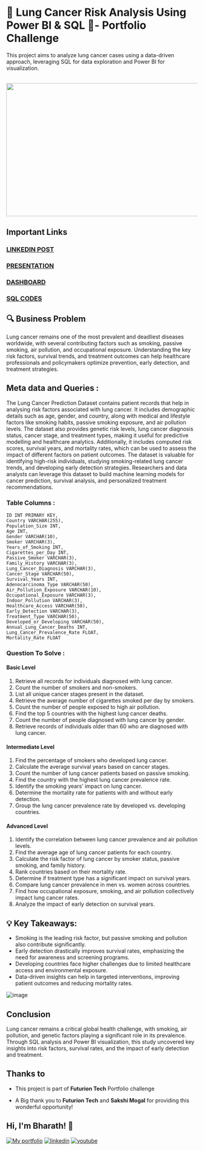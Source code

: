 # 🚨 Lung Cancer Risk Analysis Using Power BI & SQL 🚨- Portfolio Challenge
This project aims to analyze lung cancer cases using a data-driven approach, leveraging SQL for data exploration and Power BI for visualization.

<br>
<img src = "https://github.com/user-attachments/assets/bd94510b-2563-4509-8461-ee826609aeaa" width="600" height="350"/>

## **Important Links**
### [LINKEDIN POST](https://www.linkedin.com/posts/amaresam-sai-bharath-chand-47ba50168_lung-cancer-analysis-activity-7298771500776468481-DBHt?utm_source=share&utm_medium=member_desktop&rcm=ACoAACgFj58BoP2A-0POvwS4i3iyqDd6SpSslbo)
### [PRESENTATION](https://github.com/user-attachments/files/19658172/lung_cancer_anlysis.pdf)
### [DASHBOARD](https://app.powerbi.com/view?r=eyJrIjoiMzJkYWRmMDItZjgxNy00OWNlLThlMjMtNTY0MzczMzA1OWUwIiwidCI6ImM2ZTU0OWIzLTVmNDUtNDAzMi1hYWU5LWQ0MjQ0ZGM1YjJjNCJ9&pageName=bc7870b28086c252e3ff)
### [SQL CODES](https://github.com/user-attachments/files/19658229/SQL_codes.pdf)


## 🔍 Business Problem
Lung cancer remains one of the most prevalent and deadliest diseases worldwide, with several contributing factors such as smoking, passive smoking, air pollution, and occupational exposure. Understanding the key risk factors, survival trends, and treatment outcomes can help healthcare professionals and policymakers optimize prevention, early detection, and treatment strategies.


## Meta data and Queries :

<p> The Lung Cancer Prediction Dataset contains patient records that help in analysing risk factors associated with lung cancer. 
It includes demographic details such as age, gender, and country, along with medical and lifestyle factors like smoking habits, passive smoking exposure, and air pollution levels. 
The dataset also provides genetic risk levels, lung cancer diagnosis status, cancer stage, and treatment types, making it useful for predictive modelling and healthcare analytics. 
Additionally, it includes computed risk scores, survival years, and mortality rates, which can be used to assess the impact of different factors on patient outcomes. 
The dataset is valuable for identifying high-risk individuals, studying smoking-related lung cancer trends, and developing early detection strategies. 
Researchers and data analysts can leverage this dataset to build machine learning models for cancer prediction, survival analysis, and personalized treatment recommendations.</p>

### Table Columns :

    ID INT PRIMARY KEY,
    Country VARCHAR(255),
    Population_Size INT,
    Age INT,
    Gender VARCHAR(10),
    Smoker VARCHAR(3),
    Years_of_Smoking INT,
    Cigarettes_per_Day INT,
    Passive_Smoker VARCHAR(3),
    Family_History VARCHAR(3),
    Lung_Cancer_Diagnosis VARCHAR(3),
    Cancer_Stage VARCHAR(50),
    Survival_Years INT,
    Adenocarcinoma_Type VARCHAR(50),
    Air_Pollution_Exposure VARCHAR(10),
    Occupational_Exposure VARCHAR(3),
    Indoor_Pollution VARCHAR(3),
    Healthcare_Access VARCHAR(50),
    Early_Detection VARCHAR(3),
    Treatment_Type VARCHAR(50),
    Developed_or_Developing VARCHAR(50),
    Annual_Lung_Cancer_Deaths INT,
    Lung_Cancer_Prevalence_Rate FLOAT,
    Mortality_Rate FLOAT


### Question To Solve : 

#### Basic Level
1. Retrieve all records for individuals diagnosed with lung cancer.
2. Count the number of smokers and non-smokers.
3. List all unique cancer stages present in the dataset.
4. Retrieve the average number of cigarettes smoked per day by smokers.
5. Count the number of people exposed to high air pollution.
6. Find the top 5 countries with the highest lung cancer deaths.
7. Count the number of people diagnosed with lung cancer by gender.
8. Retrieve records of individuals older than 60 who are diagnosed with lung cancer.

#### Intermediate Level
1. Find the percentage of smokers who developed lung cancer.
2. Calculate the average survival years based on cancer stages.
3. Count the number of lung cancer patients based on passive smoking.
4. Find the country with the highest lung cancer prevalence rate.
5. Identify the smoking years' impact on lung cancer.
6. Determine the mortality rate for patients with and without early detection.
7. Group the lung cancer prevalence rate by developed vs. developing countries.

#### Advanced Level
1. Identify the correlation between lung cancer prevalence and air pollution levels.
2. Find the average age of lung cancer patients for each country.
3. Calculate the risk factor of lung cancer by smoker status, passive smoking, and family history.
4. Rank countries based on their mortality rate.
5. Determine if treatment type has a significant impact on survival years.
6. Compare lung cancer prevalence in men vs. women across countries.
7. Find how occupational exposure, smoking, and air pollution collectively impact lung cancer rates.
8. Analyze the impact of early detection on survival years.

##  💡 Key Takeaways:
- Smoking is the leading risk factor, but passive smoking and pollution also contribute significantly.
- Early detection drastically improves survival rates, emphasizing the need for awareness and screening programs.
- Developing countries face higher challenges due to limited healthcare access and environmental exposure.
- Data-driven insights can help in targeted interventions, improving patient outcomes and reducing mortality rates.

![image](https://github.com/user-attachments/assets/9b1e8005-9f6d-4d82-9654-4e568a33e3cd)

## Conclusion
Lung cancer remains a critical global health challenge, with smoking, air pollution, and genetic factors playing a significant role in its prevalence. 
Through SQL analysis and Power BI visualization, this study uncovered key insights into risk factors, survival rates, and the impact of early detection and treatment.


## **Thanks to**

- This project is part of **Futurion Tech** Portfolio challenge

- A Big thank you to **Futurion Tech** and **Sakshi Mogal** for providing this wonderful opportunity! 

## Hi, I'm Bharath! 👋

[![My portfolio](https://img.shields.io/badge/my_portfolio-000?style=for-the-badge&logo=ko-fi&logoColor=white)](https://codebasics.io/portfolio/Amaresam-Sai-Bharath-Chand)
[![linkedin](https://img.shields.io/badge/linkedin-0A66C2?style=for-the-badge&logo=linkedin&logoColor=white)](https://github.com/bharath-amaresam/bharath-amaresam/blob/main/www.linkedin.com/in/amaresam-sai-bharath-chand-47ba50168)
[![youtube](https://img.shields.io/badge/youtube-1DA1F2?style=for-the-badge&logo=youtube&logoColor=red)](https://youtu.be/ZkzLYNFPqwk)








